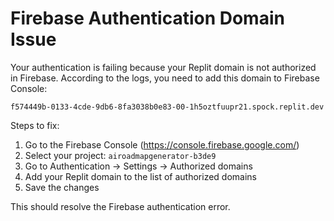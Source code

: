 
# Firebase Authentication Domain Issue

Your authentication is failing because your Replit domain is not authorized in Firebase. According to the logs, you need to add this domain to Firebase Console:

```
f574449b-0133-4cde-9db6-8fa3038b0e83-00-1h5oztfuupr21.spock.replit.dev
```

Steps to fix:
1. Go to the Firebase Console (https://console.firebase.google.com/)
2. Select your project: `airoadmapgenerator-b3de9`
3. Go to Authentication → Settings → Authorized domains
4. Add your Replit domain to the list of authorized domains
5. Save the changes

This should resolve the Firebase authentication error.
